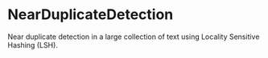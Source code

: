 # NearDuplicateDetection
Near duplicate detection in a large collection of text using Locality Sensitive Hashing (LSH).
